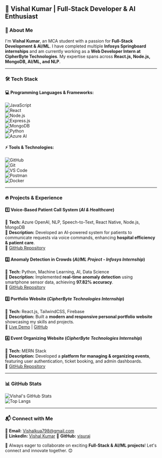 ## 🚀 Vishal Kumar | Full-Stack Developer & AI Enthusiast  

### 👋 About Me  
I'm **Vishal Kumar**, an MCA student with a passion for **Full-Stack Development & AI/ML**. I have completed multiple **Infosys Springboard internships** and am currently working as a **Web Developer Intern at CipherByte Technologies**. My expertise spans across **React.js, Node.js, MongoDB, AI/ML, and NLP**.  

---  

### 🛠️ Tech Stack  
#### **💻 Programming Languages & Frameworks:**  
![JavaScript](https://img.shields.io/badge/JavaScript-F7DF1E?style=for-the-badge&logo=javascript&logoColor=black)  
![React](https://img.shields.io/badge/React-61DAFB?style=for-the-badge&logo=react&logoColor=black)  
![Node.js](https://img.shields.io/badge/Node.js-339933?style=for-the-badge&logo=node.js&logoColor=white)  
![Express.js](https://img.shields.io/badge/Express.js-000000?style=for-the-badge&logo=express&logoColor=white)  
![MongoDB](https://img.shields.io/badge/MongoDB-47A248?style=for-the-badge&logo=mongodb&logoColor=white)  
![Python](https://img.shields.io/badge/Python-3776AB?style=for-the-badge&logo=python&logoColor=white)  
![Azure AI](https://img.shields.io/badge/Azure%20AI-0078D4?style=for-the-badge&logo=microsoft-azure&logoColor=white)  

#### **⚡ Tools & Technologies:**  
![GitHub](https://img.shields.io/badge/GitHub-181717?style=for-the-badge&logo=github&logoColor=white)  
![Git](https://img.shields.io/badge/Git-F05032?style=for-the-badge&logo=git&logoColor=white)  
![VS Code](https://img.shields.io/badge/VS%20Code-007ACC?style=for-the-badge&logo=visual-studio-code&logoColor=white)  
![Postman](https://img.shields.io/badge/Postman-FF6C37?style=for-the-badge&logo=postman&logoColor=white)  
![Docker](https://img.shields.io/badge/Docker-2496ED?style=for-the-badge&logo=docker&logoColor=white)  

---  

### 🔥 Projects & Experience  
#### **1️⃣ Voice-Based Patient Call System** (*AI & Healthcare*)  
📌 **Tech:** Azure OpenAI, NLP, Speech-to-Text, React Native, Node.js, MongoDB  
📌 **Description:** Developed an AI-powered system for patients to communicate requests via voice commands, enhancing **hospital efficiency & patient care**.  
🔗 [GitHub Repository](https://github.com/your-repo)  

#### **2️⃣ Anomaly Detection in Crowds** (*AI/ML Project - Infosys Internship*)  
📌 **Tech:** Python, Machine Learning, AI, Data Science  
📌 **Description:** Implemented **real-time anomaly detection** using smartphone sensor data, achieving **97.82% accuracy**.  
🔗 [GitHub Repository](https://github.com/your-repo)  

#### **3️⃣ Portfolio Website** (*CipherByte Technologies Internship*)  
📌 **Tech:** React.js, TailwindCSS, Firebase  
📌 **Description:** Built a **modern and responsive personal portfolio website** showcasing my skills and projects.  
🔗 [Live Demo](https://your-portfolio-link.com) | [GitHub](https://github.com/your-repo)  

#### **4️⃣ Event Organizing Website** (*CipherByte Technologies Internship*)  
📌 **Tech:** MERN Stack  
📌 **Description:** Developed a **platform for managing & organizing events**, featuring user authentication, ticket booking, and admin dashboards.  
🔗 [GitHub Repository](https://github.com/your-repo)  

---  

### 📊 GitHub Stats  
![Vishal's GitHub Stats](https://github-readme-stats.vercel.app/api?username=visuraj&show_icons=true&theme=tokyonight)  
![Top Langs](https://github-readme-stats.vercel.app/api/top-langs/?username=visuraj&layout=compact&theme=tokyonight)  

---  

### 📬 Connect with Me  
📧 **Email:** [Vishalkua798@gmail.com](mailto:Vishalkua798@gmail.com)  
💼 **LinkedIn:** [Vishal Kumar]([https://www.linkedin.com/in/your-profile](https://www.linkedin.com/in/vishal-kumar-2569aa184/))  
🐙 **GitHub:** [visuraj](https://github.com/visuraj)  

🚀 Always eager to collaborate on exciting **Full-Stack & AI/ML projects**! Let's connect and innovate together. 😊
